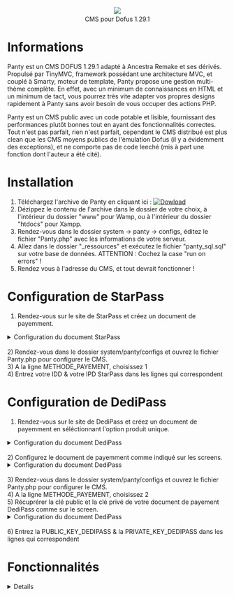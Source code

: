 <p align="center"><img src="http://puu.sh/8SjLG.png" width="50%"><br>CMS pour Dofus 1.29.1</p>

Informations
====

Panty est un CMS DOFUS 1.29.1 adapté à Ancestra Remake et ses dérivés. Propulsé par TinyMVC, framework possédant une architecture MVC, et couplé à Smarty, moteur de template, Panty propose une gestion multi-thème complète.
En effet, avec un minimum de connaissances en HTML et un minimum de tact, vous pourrez très vite adapter vos propres designs rapidement à Panty sans avoir besoin de vous occuper des actions PHP.

Panty est un CMS public avec un code potable et lisible, fournissant des performances plutôt bonnes tout en ayant des fonctionnalités correctes. Tout n'est pas parfait, rien n'est parfait, cependant le CMS distribué est plus clean que les CMS moyens publics de l'émulation Dofus (il y a évidemment des exceptions), et ne comporte pas de code leeché (mis à part une fonction dont l'auteur a été cité).

Installation
====

1) Téléchargez l'archive de Panty en cliquant ici : [![Dowload](https://img.shields.io/badge/T%C3%A9l%C3%A9charger-Panty-brightgreen.svg)](https://github.com/Dysta/PantyCMS/archive/master.zip)<br />
2) Dézippez le contenu de l'archive dans le dossier de votre choix, à l'intérieur du dossier "www" pour Wamp, ou à l'intérieur du dossier "htdocs" pour Xampp.<br />
3) Rendez-vous dans le dossier system -> panty -> configs, éditez le fichier "Panty.php" avec les informations de votre serveur.<br />
4) Allez dans le dossier "_ressources" et exécutez le fichier "panty_sql.sql" sur votre base de données. ATTENTION : Cochez la case "run on errors" !<br />
5) Rendez vous à l'adresse du CMS, et tout devrait fonctionner !<br />

Configuration de StarPass
====

1) Rendez-vous sur le site de StarPass et créez un document de payemment.<br />
<details> 
  <summary>Configuration du document StarPass</summary>
    ![Image](/_ressources/panty_config_starpass.png)
</details><br />
2) Rendez-vous dans le dossier system/panty/configs et ouvrez le fichier Panty.php pour configurer le CMS.<br />
3) A la ligne METHODE_PAYEMENT, choisissez 1<br />
4) Entrez votre IDD & votre IPD StarPass dans les lignes qui correspondent<br />

Configuration de DediPass
====

1) Rendez-vous sur le site de DediPass et créez un document de payemment en séléctionnant l'option produit unique.<br />
<details> 
  <summary>Configuration du document DediPass</summary>
    ![Image](/_ressources/panty_config_dedipass.png)
</details><br />
2) Configurez le document de payemment comme indiqué sur les screens. <br />
<details> 
  <summary>Configuration du document DediPass</summary>
    ![Image](/_ressources/panty_config_dedipass_url.png)
    ![Image](/_ressources/panty_config_dedipass_url_redir.png)
</details><br />
3) Rendez-vous dans le dossier system/panty/configs et ouvrez le fichier Panty.php pour configurer le CMS.<br />
4) A la ligne METHODE_PAYEMENT, choisissez 2<br />
5) Récuprérer la clé public et la clé privé de votre document de payement DediPass comme sur le screen. <br />
<details> 
  <summary>Configuration du document DediPass</summary>
    ![Image](/_ressources/panty_config_dedipass_key.png)
</details><br />
6) Entrez la PUBLIC_KEY_DEDIPASS & la PRIVATE_KEY_DEDIPASS dans les lignes qui correspondent<br />

Fonctionnalités
====
<details> 
    <dd>
	<ul>
		<li>Les news
			<ul>
				<li>​Commentaires
					<ul>
						<li>​Ajout</li>
						<li>Suppression</li>
					</ul>
				</li>
				<li>Types de news (7 au total)</li>
				<li>Administration
					<ul>
						<li>​Ajout de news</li>
						<li>Suppression de news</li>
						<li>Suppression des commentaires</li>
					</ul>
				</li>
			</ul>
		</li>
		<li>​Page de pr&eacute;sentation du serveur</li>
		<li>Page "Nous rejoindre"
			<ul>
				<li>​Lien du client DOFUS 1.29.1 configurable</li>
				<li>Lien du launcher du serveur configurable</li>
			</ul>
		</li>
		<li>Page r&eacute;pertoriant l'&eacute;quipe du serveur
			<ul>
				<li>​Charg&eacute; depuis la base de donn&eacute;es automatiquement (table accounts)</li>
				<li>En ligne/Hors ligne</li>
				<li>Affichage du rang</li>
				<li>Email</li>
			</ul>
		</li>
		<li>Classement
			<ul>
				<li>Classement PVM/PVP/Guilde
					<ul>
						<li>​Affichage de la classe</li>
						<li>Affichage du sexe</li>
						<li>Affichage des infos primaires
							<ul>
								<li>Level</li>
								<li>Exp</li>
								<li>Alignement</li>
								<li>Honneur</li>
							</ul>
						</li>
						<li>Affichage du pseudo du personnage avec un lien redirigeant vers la page du compte</li>
					</ul>
				</li>
			</ul>
		</li>
		<li>Page compte
			<ul>
				<li>Affiche certaines informations du compte
					<ul>
						<li>Votes</li>
						<li>Points boutique</li>
						<li>Derni&egrave;re connexion</li>
						<li>Rang du compte</li>
						<li>Connect&eacute; (oui/non)</li>
					</ul>
				</li>
				<li>Affichage d'un message personnel configurable</li>
				<li>Liste des personnages avec redirection sur la page du personnage</li>
			</ul>
		</li>
		<li>Page personnage
			<ul>
				<li>Affichage du pseudo du personnage</li>
				<li>Affichage de ses stats de base</li>
				<li>Affichage des infos primaires
					<ul>
						<li>Niveau</li>
						<li>Exp&eacute;rience</li>
						<li>Sexe</li>
						<li>Vie actuelle/Vie maximale</li>
						<li>Kamas</li>
						<li>Capital disponible</li>
						<li>Affichage de la guilde (si membre d'une guilde)
							<ul>
								<li>Affichage du nom de la guilde</li>
								<li>Affichage du level de la guilde</li>
								<li>Affichage du rang du joueur dans la guilde</li>
								<li>Affichage de son % d'exp&eacute;rience donn&eacute;</li>
								<li>Affichage du total d'exp&eacute;rience donn&eacute;e</li>
							</ul>
						</li>
					</ul>
				</li>
			</ul>
		</li>
		<li>Connexion/D&eacute;connexion prot&eacute;g&eacute;e</li>
		<li>Espace membre
			<ul>
				<li>Gestion du profil
					<ul>
						<li>Affichage des informations du compte</li>
						<li>Gestion du message personnel</li>
						<li>Changement de mot de passe</li>
					</ul>
				</li>
				<li>Achat de points avec script Starpass
					<ul>
						<li>Configuration simple</li>
						<li>V&eacute;rification du code</li>
						<li>Montant de points boutique achet&eacute;s configurable</li>
						<li>Administration
							<ul>
								<li>Ajout en log lors d'un achat</li>
							</ul>
						</li>
					</ul>
				</li>
				<li>Achat de points avec script Dedipass
					<ul>
						<li>Configuration simple</li>
						<li>V&eacute;rification du code</li>
						<li>Montant de points boutique achet&eacute;s configurable</li>
						<li>Administration
							<ul>
								<li>Ajout en log lors d'un achat</li>
							</ul>
						</li>
					</ul>
				</li>
				<li>Boutique ultra-simple
					<ul>
						<li>Affichage des items ayant la valeur de la colonne "publier" &eacute;gale &agrave; "1"</li>
						<li>Prix des items &eacute;gal &agrave; la valeur de la colonne "sold"</li>
						<li>Affichage des stats des items directement depuis la BDD + Coloration</li>
						<li>V&eacute;rification des points</li>
						<li>S&eacute;paration en cat&eacute;gories en fonction des types d'items</li>
						<li>Ajout automatique des commandes &agrave; la table "live_action"</li>
						<li>Administration
							<ul>
								<li>Affichage de tous les items avec prix/prix VIP</li>
								<li>Suppression d'item boutique</li>
								<li>Ajout d'item boutique depuis l'ID de l'item trouvable dans l'encyclop&eacute;die</li>
								<li>Ajout en log lors d'un achat</li>
							</ul>
						</li>
					</ul>
				</li>
				<li>Vote
					<ul>
						<li>Disponible toute les trois heures</li>
						<li>Montant de points gagn&eacute;s configurable</li>
						<li>Syst&egrave;me de bonus tous les 10 votes configurables (voir config)</li>
						<li>Syst&egrave;me de vote/ip</li>
					</ul>
				</li>
				<li>Bugtracker
					<ul>
						<li>Ajouter un bug</li>
						<li>Niveau d'importance montré avec un drapeau</li>
						<li>Administration
							<ul>
								<li>Suppression des bugs</li>
							</ul>
						</li>
					</ul>
				</li>
				<li>Syst&egrave;me VIP
					<ul>
						<li>Gain de points plus important lors d'achat de points et de vote configurable</li>
						<li>R&eacute;duction (en pourcentage) sur la boutique configurable</li>
					</ul>
				</li>
			</ul>
		</li>
		<li>Encyclop&eacute;die (items)
			<ul>
				<li>Recherche d'objet comportant le terme de la recherche</li>
				<li>Affichage pouss&eacute; de l'item
					<ul>
						<li>Stats depuis la BDD</li>
						<li>Panoplie</li>
						<li>Drop</li>
					</ul>
				</li>
				<li>Affichage de l'ID de l'item pour les administrateurs (utile pour la boutique)</li>
			</ul>
		</li>
		<li>Page de r&egrave;glement compl&egrave;te
			<ul>
				<li>R&egrave;glement divis&eacute; en plusieurs parties</li>
			</ul>
		</li>
		<li>Template modifiable
			<ul>
				<li>Variable dans la config permettant de changer de th&egrave;me</li>
				<li>Th&egrave;mes g&eacute;r&eacute;s par Smarty, chaque th&egrave;mes se trouvant dans des dossier s&eacute;par&eacute;s</li>
				<li>Fichier "layout" permettant de g&eacute;rer la page globale</li>
				<li>Extention du layout via les autres pages template ("{extends file="$THEME/layout.tpl"}")
					<ul>
						<li>&Eacute;tend les "blocks" ainsi : "{block name=body}" =&gt; Annonce que le contenu de ce block &eacute;tend le contenu du block "body" contenu dans le layout ("{block name=body}{/block}"</li>
					</ul>
				</li>
				<li>Rewriting URL activable/d&eacute;sactivable</li>
			</ul>
		</li>
	</ul>		
	</dd>
</details>

